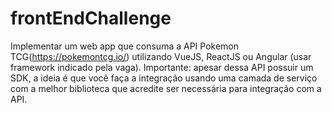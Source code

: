 # frontEndChallenge
 Implementar um web app que consuma a API Pokemon TCG(https://pokemontcg.io/) utilizando VueJS, ReactJS ou Angular (usar framework indicado pela vaga).  Importante: apesar dessa API possuir um SDK, a ideia é que você faça a integração usando uma camada de serviço com a melhor biblioteca que acredite ser necessária para integração com a API.
